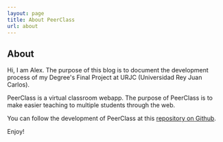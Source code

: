 ```yaml
---
layout: page
title: About PeerClass
url: about
---
```

## About
Hi, I am Alex. The purpose of this blog is to document the development process of my Degree's Final Project at URJC (Universidad Rey Juan Carlos).

PeerClass is a virtual classroom webapp. The purpose of PeerClass is to make easier teaching to multiple students through the web.

You can follow the development of PeerClass at this [repository on Github](https://github.com/alxhotel/peerclass/).

Enjoy!

